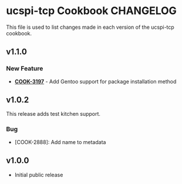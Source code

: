 ucspi-tcp Cookbook CHANGELOG
=======================
This file is used to list changes made in each version of the ucspi-tcp cookbook.


v1.1.0
------
### New Feature
- **[COOK-3197](https://tickets.opscode.com/browse/COOK-3197)** - Add Gentoo support for package installation method


v1.0.2
------
This release adds test kitchen support.

### Bug

- [COOK-2888]: Add name to metadata

v1.0.0
------
- Initial public release
